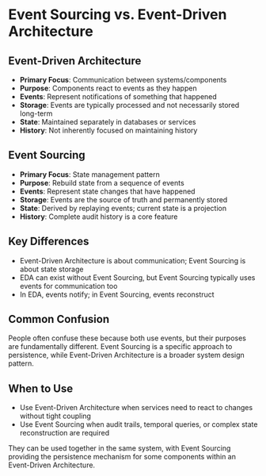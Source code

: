 # Event Sourcing vs. Event-Driven Architecture

## Event-Driven Architecture
- **Primary Focus**: Communication between systems/components
- **Purpose**: Components react to events as they happen
- **Events**: Represent notifications of something that happened
- **Storage**: Events are typically processed and not necessarily stored long-term
- **State**: Maintained separately in databases or services
- **History**: Not inherently focused on maintaining history

## Event Sourcing
- **Primary Focus**: State management pattern
- **Purpose**: Rebuild state from a sequence of events
- **Events**: Represent state changes that have happened
- **Storage**: Events are the source of truth and permanently stored
- **State**: Derived by replaying events; current state is a projection
- **History**: Complete audit history is a core feature

## Key Differences
- Event-Driven Architecture is about communication; Event Sourcing is about state storage
- EDA can exist without Event Sourcing, but Event Sourcing typically uses events for communication too
- In EDA, events notify; in Event Sourcing, events reconstruct

## Common Confusion
People often confuse these because both use events, but their purposes are fundamentally different. Event Sourcing is a specific approach to persistence, while Event-Driven Architecture is a broader system design pattern.

## When to Use
- Use Event-Driven Architecture when services need to react to changes without tight coupling
- Use Event Sourcing when audit trails, temporal queries, or complex state reconstruction are required

They can be used together in the same system, with Event Sourcing providing the persistence mechanism for some components within an Event-Driven Architecture.